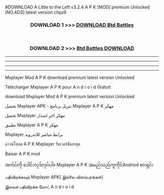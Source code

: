 #DOWNLOAD A Little to the Left v3.2.4 A P K [MOD] premium Unlocked [NO.ADS] latest version chpz9 



<div align="center">

<h3>DOWNLOAD 1 >>> <a href="https://getmod1.web.app/?judule=Btd Battles">DOWNLOAD Btd Battles</a></h3><br>

<h3>DOWNLOAD 2 >>> <a href="https://getmod1.web.app/?judule=Btd Battles">Btd Battles DOWNLOAD </a></h3>

</div>


----------------------------------------------------------

----------------------------------------------------------

----------------------------------------------------------

----------------------------------------------------------


Mxplayer  Mod A P K download premium latest version Unlocked

Télécharger  Mxplayer  A P K pour A n d r o i d Gratuit

download Mxplayer  Mod A P K premium latest version Unlocked

تحميل Mxplayer  APK - تنزيل برنامج Mxplayer  A P K مهكر

تحميل Mxplayer  مهكر اخر اصدار

تطبيق Mxplayer  A P K مهكر

Mxplayer  برابط مباشر للاندرويد

ดาวน์โหลด A P K Mxplayer  รับเวอร์ชันล่าสุด

Baixar A P K mod

အက်ပ်ကို ဒေါင်းလုဒ်လုပ်ပါ။ Mxplayer  A P K အမည်သည်ကူကိုင်Andriod ဗားရှင်း

பதிவிறக்கவும் Mxplayer  APK[ இல்லை விளம்பரங்கள்] 
 
இலவச பதிவிறக்க மோட் A n d r o i d



